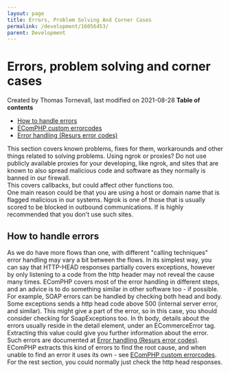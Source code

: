 ```yaml
---
layout: page
title: Errors, Problem Solving And Corner Cases
permalink: /development/16056453/
parent: Development
---
```



# Errors, problem solving and corner cases 
Created by Thomas Tornevall, last modified on 2021-08-28
**Table of contents**
- [How to handle
  errors](#Errors,problemsolvingandcornercases-Howtohandleerrors)
- [EComPHP custom errorcodes](EComPHP-custom-errorcodes_16056511.html)
- [Error handling (Resurs error codes)](328078.html)
  
This section covers known problems, fixes for them, workarounds and
other things related to solving problems.
Using ngrok or proxies?
Do not use publicly available proxies for your developing, like ngrok,
and sites that are known to also spread malicious code and software as
they normally is banned in our firewall.  
This covers callbacks, but could affect other functions too.  
One main reason could be that you are using a host or domain name that
is flagged malicious in our systems. Ngrok is one of those that is
usually scored to be blocked in outbound communications. If is highly
recommended that you don't use such sites.  
## How to handle errors
As we do have more flows than one, with different "calling techniques"
error handling may vary a bit between the flows. In its simplest way,
you can say that HTTP-HEAD responses partially covers exceptions,
however by only listening to a code from the http header may not reveal
the cause many times. EComPHP covers most of the error handling in
different steps, and an advice is to do something similar in other
software too - if possible.
For example, SOAP errors can be handled by checking both head and body.
Some exceptions sends a http head code above 500 (internal server error,
and similar). This might give a part of the error, so in this case, you
should consider checking for SoapExceptions too. In th body, details
about the errors usually reside in the detail element, under an
ECommerceError tag. Extracting this value could give you further
information about the error. Such errors are documented at [Error
handling (Resurs error codes)](328078.html). EComPHP extracts this kind
of errors to find the root cause, and when unable to find an error it
uses its own - see [EComPHP custom
errorcodes](EComPHP-custom-errorcodes_16056511.html).
For the rest section, you could normally just check the http head
responses.
